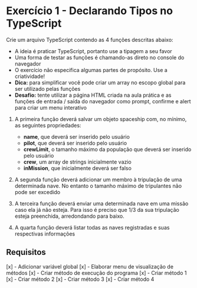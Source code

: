 # Exercício 1 - Declarando Tipos no TypeScript

Crie um arquivo TypeScript contendo as 4 funções descritas abaixo:

- A ideia é praticar TypeScript, portanto use a tipagem a seu favor
- Uma forma de testar as funções é chamando-as direto no console do navegador
- O exercício não especifica algumas partes de propósito. Use a criatividade!
- **Dica:** para simplificar você pode criar um array no escopo global para ser utilizado pelas funções
- **Desafio:** tente utilizar a página HTML criada na aula prática e as funções de entrada / saída do navegador como prompt, confirme e alert para criar um menu interativo

1. A primeira função deverá salvar um objeto spaceship com, no mínimo, as seguintes propriedades:
    - **name**, que deverá ser inserido pelo usuário
    - **pilot**, que deverá ser inserido pelo usuário
    - **crewLimit**, o tamanho máximo da população que deverá ser inserido pelo usuário
    - **crew**, um array de strings inicialmente vazio
    - **inMission**, que inicialmente deverá ser falso

2. A segunda função deverá adicionar um membro à tripulação de uma determinada nave. 
No entanto o tamanho máximo de tripulantes não pode ser excedido

3. A terceira função deverá enviar uma determinada nave em uma missão caso ela já não esteja. 
Para isso é preciso que 1/3 da sua tripulação esteja preenchida, arredondando para baixo.

4. A quarta função deverá listar todas as naves registradas e suas respectivas informações

## Requisitos

[x] - Adicionar variável global
[x] - Elaborar menu de visualização de métodos
[x] - Criar método de execução do programa
[x] - Criar método 1
[x] - Criar método 2
[x] - Criar método 3
[x] - Criar método 4